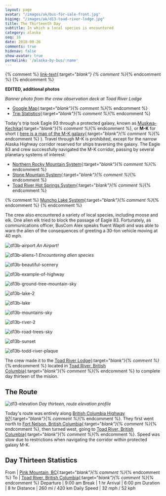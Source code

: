 ```yaml
---
layout: page
avatar: "/images/ak/bus-for-sale-front.jpg"
bigimg: "/images/ak/d13-toad-river-lodge.jpg"
title: The Thirteenth Day
subtitle: In which a local species is encountered
category: alaska
seq: 16
date: 2018-09-26
comments: true
hidenav: false
show-avatar: true
permalink: '/alaska-by-bus/:name'
---
```


{% comment %}
[link-text](link-url){:target="_blank"}
{% comment %}_{% endcomment %}
{% endcomment %}

**EDITED, additional photos**

*Banner photo from the crew observation deck at Toad River Lodge*

* [Google Map](https://drive.google.com/open?id=1QToP1iDFNB0dEk8pjlkAVyIr8ThzeEdh&usp=sharing){:target="_blank"}{% comment %}_{% endcomment %} 
* [Trip Statistics](https://docs.google.com/spreadsheets/d/10dU6wdnTdiuMCkSWJ2yGe1PNjGZWlgYcmZ_RCtjf--8/edit?usp=sharing){:target="_blank"}{% comment %}_{% endcomment %}

Today's trip took Eagle 93 through a protected galaxy, known as 
[Muskwa-Kechika](https://en.wikipedia.org/wiki/Muskwa-Kechika_Management_Area){:target="_blank"}{% comment %}_{% endcomment %},
or **M-K** for short (
[here is a map of the M-K galaxy](http://muskwa-kechika.com/uploads/documents/miscellaneous/map_rmz_reduced_2012.pdf){:target="_blank"}{% comment %}_{% endcomment %}
).
Travel through M-K is prohibited, except for the narrow 
Alaska Highway corridor reserved for ships traversing the galaxy.
The Eagle 83 and crew successfully navigated the M-K corridor, passing 
by several planetary systems of interest:

* [Northern Rocky Mountain System](https://en.wikipedia.org/wiki/Northern_Rocky_Mountains_Provincial_Park){:target="_blank"}{% comment %}_{% endcomment %}
* [Stone Mountain System](https://en.wikipedia.org/wiki/Stone_Mountain_Provincial_Park){:target="_blank"}{% comment %}_{% endcomment %}
* [Toad River Hot Springs System](https://en.wikipedia.org/wiki/Toad_River_Hot_Springs_Provincial_Park){:target="_blank"}{% comment %}_{% endcomment %}

{% comment %}
[Muncho Lake System](https://en.wikipedia.org/wiki/Muncho_Lake_Provincial_Park){:target="_blank"}{% comment %}_{% endcomment %}
{% endcomment %}

The crew also encountered a variety of local species, including moose and elk.
One alien elk tried to block the passage of Eagle 83.  Fortunately, as
communications officer, BusCom Alex speaks fluent Wapiti and was able to warn
the alien of the consequences of greeting a 30-ton vehicle moving at 40 mph.

![d13b-airport](/images/ak/d13b-airport.jpg)
*An Airport!*

![d13b-aliens-1](/images/ak/d13b-aliens-1.jpg)
*Encountering alien species*

![d13b-beautiful-scenery](/images/ak/d13b-beautiful-scenery.jpg)

![d13b-example-of-highway](/images/ak/d13b-example-of-highway.jpg)

![d13b-ground-tree-mountain-sky](/images/ak/d13b-ground-tree-mountain-sky.jpg)

![d13b-lake-2](/images/ak/d13b-lake-2.jpg)

![d13b-lake](/images/ak/d13b-lake.jpg)

![d13b-mountains-sky](/images/ak/d13b-mountains-sky.jpg)

![d13b-river-2](/images/ak/d13b-river-2.jpg)

![d13b-road-trees-sky](/images/ak/d13b-road-trees-sky.jpg)

![d13b-sunset](/images/ak/d13b-sunset.jpg)

![d13b-todd-river-plaque](/images/ak/d13b-todd-river-plaque.jpg)

The crew made it to the
[Toad River Lodge](https://toadriverlodge.com){:target="_blank"}{% comment %}_{% endcomment %}
located in 
[Toad River, British Columbia](https://en.wikipedia.org/wiki/Toad_River,_British_Columbia){:target="_blank"}{% comment %}_{% endcomment %}
to complete day thirteen of the mision.

## The Route

![d13-elevation](/images/ak/d13-elevation.png)
*Day thirteen, route elevation profile*

Today's route was entirely along
[British Columbia Highway 97](https://en.wikipedia.org/wiki/British_Columbia_Highway_97){:target="_blank"}{% comment %}_{% endcomment %}.
They first went north to
[Fort Nelson, British Columbia](https://en.wikipedia.org/wiki/Fort_Nelson,_British_Columbia){:target="_blank"}{% comment %}_{% endcomment %},
then turned west, going to 
[Toad River, British Columbia](https://en.wikipedia.org/wiki/Toad_River,_British_Columbia){:target="_blank"}{% comment %}_{% endcomment %}.
Speed was slow due to restrictions when navigating the corridor within 
protected galaxy M-K.

## Day Thirteen Statistics

From | [Pink Mountain, BC](https://en.wikipedia.org/wiki/Pink_Mountain,_British_Columbia){:target="_blank"}{% comment %}_{% endcomment %}
To | [Toad River, British Columbia](https://en.wikipedia.org/wiki/Toad_River,_British_Columbia){:target="_blank"}{% comment %}_{% endcomment %}
Departure | 9:00 am 
Break | 1 hr
Arrival | 6:00 pm 
Duration | 8 hr
Distance | 260 mi / 420 km
Daily Speed | 32 mph / 52 kph


